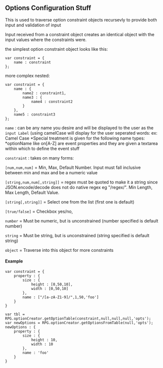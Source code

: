 Options Configuration Stuff
---

This is used to traverse option constraint objects recursevly to provide both input and validation of input

Input received from a constraint object creates an identical object with the input values where the constraints were.

the simplest option constraint object looks like this:

    var constraint = {
        name : constraint
    };

more complex nested:

    var constraint = {
        name : {
            name2 : constraint1,
            name3 : {
                name4 : constraint2
            }
        },
        name5 : constraint3
    };

`name` : can be any name you desire and will be displayed to the user as the `input Label` (using camelCase will display for the user seperated words: ex: Camel Case
*Special treatment is given for the following name types:
    *optionName like on[A-Z]  are event properties and they are given a textarea within which to define the event stuff

`constraint` : takes on many forms:

`[num,num,num]` = Min, Max, Default Number.  Input must fall inclusive between min and max and be a numeric value

`[string,num,num[,string]]` = regex must be quoted to make it a string since JSON.encode/decode does not do native regex eg "/regex/". Min Length, Max Length, Default Value.

`[string[,string]]` = Select one from the list (first one is default)

`[true/false]` = Checkbox yes/no,

`number` = Must be numeric, but is unconstrained (number specified is default number)

`string` = Must be string, but is unconstrained (string specified is default string)

`object` = Traverse into this object for more constraints

#### Example

    var constraint = {
        property : {
            size : {
                height : [0,50,10],
                width : [0,50,10]
            },
            name : ["/[a-zA-Z1-9]/",1,50,'foo']
        }
    }

    var tbl = RPG.optionCreator.getOptionTable(constraint,null,null,null,'opts');
    var newOptions = RPG.optionCreator.getOptionsFromTable(null,'opts');
    newOptions : {
        property : {
            size : {
                height : 10,
                width : 10
            },
            name : 'foo'
        }
    }
